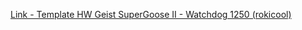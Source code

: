 [Link - Template HW Geist SuperGoose II - Watchdog 1250 (rokicool)](https://github.com/rokicool/Zabbix-Watchdog)
